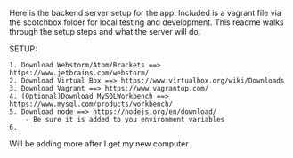 Here is the backend server setup for the app. Included is a vagrant file via the scotchbox folder for local testing and development. This readme walks through the setup steps and what the server will do. 

SETUP:

    1. Download Webstorm/Atom/Brackets ==> https://www.jetbrains.com/webstorm/ 
    2. Download Virtual Box ==> https://www.virtualbox.org/wiki/Downloads
    3. Download Vagrant ==> https://www.vagrantup.com/
    4. (Optional)Download MySQLWorkbench ==> https://www.mysql.com/products/workbench/
    5. Download node ==> https://nodejs.org/en/download/ 
        - Be sure it is added to you environment variables
    6. 

Will be adding more after I get my new computer
